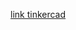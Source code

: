 [link tinkercad](https://www.tinkercad.com/things/9EinwNsrDrR/editel?returnTo=%2Fthings&sharecode=uenRVh9UfOOmiwiq9UZLPSi03zRZ-HrXR2Gcy3HVgZM)
